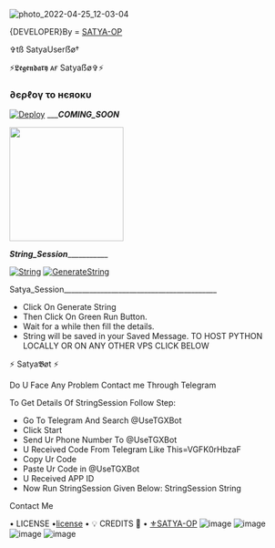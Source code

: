 ![photo_2022-04-25_12-03-04](https://user-images.githubusercontent.com/104726886/166154321-d25e17cc-e9fc-4d06-be99-9924483c7dfe.jpg)


{DEVELOPER}By = [SATYA-OP](http://t.me/Its_LegendBoy)


✞︎tß SatyaUserẞø†

⚡𝕷𝖊𝖌𝖊𝖓𝖉𝖆𝖗𝖞 ᴀғ Satyaẞø✞︎⚡

<h3> ∂єρℓογ το нєяοκυ </h3>

[![Deploy](https://www.herokucdn.com/deploy/button.svg)](https://heroku.com/deploy?template=https://github.com/SATYA-OP/SATYABOT)
__________COMING_SOON_______
<p><a href=https://github.com/SATYA-OP/SATYABOT> <img src="https://img.shields.io/badge/Deploy%20To%20Railway-blueviolet?style=for-the-badge&logo=railway" width="200""/></a></p>


_______________String_Session__________________________

[![String]( https://telegra.ph/file/383b3fa18f0ee7a384b10.jpg)](https://replit.com/@SATYA-OP/COMINGT-SOON#main.py) 
[![GenerateString](https://img.shields.io/badge/repl.it-generateString-yellowgreen)](https://replit.com/@SATYA-OP/COMING-SOON#main.py) 

Satya_Session__________________________________________
- Click On Generate String
- Then Click On Green Run Button.
- Wait for a while then fill the details.
 - String will be saved in your Saved Message.
TO HOST PYTHON LOCALLY OR ON ANY OTHER VPS CLICK BELOW

⚡ Satya𝕭øt ⚡

Do U Face Any Problem Contact me Through Telegram

To Get Details Of StringSession Follow Step:
- Go To Telegram And Search @UseTGXBot
- Click Start
- Send Ur Phone Number To @UseTGXBot
- U Received Code From Telegram Like This=VGFK0rHbzaF
- Copy Ur Code
- Paste Ur Code in @UseTGXBot
- U Received APP ID
- Now Run StringSession Given Below:
StringSession
String

Contact Me

• LICENSE •[license](https://github.com/SATYA-OP/SATYABOT/blob/master/LICENSE)
• 💡 CREDITS 💞 •
[⚜SATYA-OP](https://github.com/SATYA-OP![photo_2022-04-25_12-03-04](https://user-images.githubusercontent.com/104726886/166154278-b302c295-aee6-4595-b41f-a86c5cc3778b.jpg)
)
![image](https://user-images.githubusercontent.com/87700009/133560871-e318f78b-16e7-4fe5-ad57-f1661b99f576.png)
![image](https://user-images.githubusercontent.com/87700009/133560891-ca9899ed-d95c-4050-b50a-af67790020f5.png)
![image](https://user-images.githubusercontent.com/87700009/133560924-ac05edc1-43b8-4aa3-ab56-36661d5d5b5d.png)
![image](https://user-images.githubusercontent.com/87700009/133560910-6117ba9e-9165-4fd1-8fb2-4d1ecca3c20e.png)

